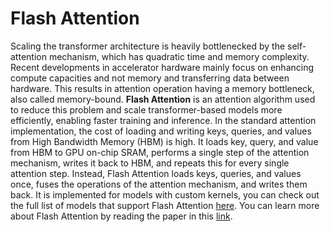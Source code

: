 # Flash Attention

Scaling the transformer architecture is heavily bottlenecked by the self-attention mechanism, which has quadratic time and memory complexity. Recent developments in accelerator hardware mainly focus on enhancing compute capacities and not memory and transferring data between hardware. This results in attention operation having a memory bottleneck, also called memory-bound. **Flash Attention** is an attention algorithm used to reduce this problem and scale transformer-based models more efficiently, enabling faster training and inference. 
In the standard attention implementation, the cost of loading and writing keys, queries, and values from High Bandwidth Memory (HBM) is high. It loads key, query, and value from HBM to GPU on-chip SRAM, performs a single step of the attention mechanism, writes it back to HBM, and repeats this for every single attention step. Instead, Flash Attention loads keys, queries, and values once, fuses the operations of the attention mechanism, and writes them back. 
It is implemented for models with custom kernels, you can check out the full list of models that support Flash Attention [here](https://github.com/huggingface/text-generation-inference/tree/main/server/text_generation_server/models). 
You can learn more about Flash Attention by reading the paper in this [link](https://arxiv.org/abs/2205.14135).

